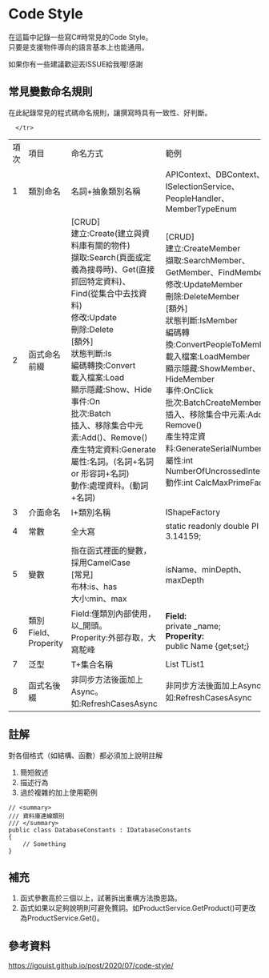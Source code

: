 # Code Style
在這篇中記錄一些寫C#時常見的Code Style。  
只要是支援物件導向的語言基本上也能通用。

如果你有一些建議歡迎丟ISSUE給我喔!感謝

## 常見變數命名規則
在此紀錄常見的程式碼命名規則，讓撰寫時具有一致性、好判斷。

<table>
  <tr>
    <td>項次</td>
    <td>項目</td>
    <td>命名方式</td>
    <td>範例</td>
  </tr>
  <tr>
    <td>1</td>
    <td>類別命名</td>
    <td>名詞+抽象類別名稱</td>
    <td>APIContext、DBContext、ISelectionService、PeopleHandler、MemberTypeEnum</td>
   </tr>
     <tr>
    <td>2</td>
    <td>函式命名前綴</td>
    <td>
      [CRUD]<br>
      建立:Create(建立與資料庫有關的物件)<br>
      擷取:Search(頁面或定義為搜尋時)、Get(直接抓回特定資料)、Find(從集合中去找資料)<br>
      修改:Update<br>
      刪除:Delete<br>
      [額外]<br>
      狀態判斷:Is<br>
      編碼轉換:Convert<br>
      載入檔案:Load<br>
      顯示隱藏:Show、Hide<br>
      事件:On<br>
      批次:Batch<br>
      插入、移除集合中元素:Add()、Remove()<br>
      產生特定資料:Generate<br>
      屬性:名詞。(名詞+名詞 or 形容詞+名詞)<br>
      動作:處理資料。(動詞+名詞)<br>
     </td>
     <td>
      [CRUD]<br>
      建立:CreateMember<br>
      擷取:SearchMember、GetMember、FindMember<br>
      修改:UpdateMember<br>
      刪除:DeleteMember<br>
      [額外]<br>
      狀態判斷:IsMember<br>
      編碼轉換:ConvertPeopleToMember<br>
      載入檔案:LoadMember<br>
      顯示隱藏:ShowMember、HideMember<br>
      事件:OnClick<br>
      批次:BatchCreateMember<br>
      插入、移除集合中元素:Add()、Remove()<br>
      產生特定資料:GenerateSerialNumber<br>
      屬性:int NumberOfUncrossedIntegers()<br>
      動作:int CalcMaxPrimeFactor()<br>
   </td>
   </tr>
   <tr>
    <td>3</td>
    <td>介面命名</td>
    <td>I+類別名稱</td>
    <td>IShapeFactory</td>
   </tr>
   <tr>
    <td>4</td>
    <td>常數</td>
    <td>全大寫</td>
    <td>static readonly double PI = 3.14159;</td>
   </tr>
  <tr>
    <td>5</td>
    <td>
      變數
    </td>
    <td>
      指在函式裡面的變數，採用CamelCase<br>
      [常見]<br>
      布林:is、has<br>
      大小:min、max<br></td>
    <td>
      isName、minDepth、maxDepth
    </td>
   </tr>
  <tr>
    <td>6</td>
    <td>
      類別Field、Properity
    </td>
    <td>
      Field:僅類別內部使用，以_開頭。<br>
      Properity:外部存取，大寫駝峰<br>
    <td>
      <b>Field:</b><br>
      private _name;<br>
      <b>Properity:</b><br>
      public Name {get;set;}<br>
    </td>
   </tr>
   <tr>
    <td>7</td>
    <td>
      泛型
    </td>
    <td>
      T+集合名稱
     </td>
     <td>
      List<T> TList1
    </td>
   </tr>
    <tr>
      <td>8</td>
    <td>
      函式名後綴
    </td>
    <td>
        非同步方法後面加上Async。
      如:RefreshCasesAsync
     </td>
     <td>
        非同步方法後面加上Async。
      如:RefreshCasesAsync
      </td>
      
      </tr>
</table>

## 註解
對各個格式（如結構、函數）都必須加上說明註解  
1. 簡短敘述
2. 描述行為
3. 過於複雜的加上使用範例
```
// <summary>
/// 資料庫連線類別
/// </summary>
public class DatabaseConstants : IDatabaseConstants
{
    // Something
}
```
## 補充
1. 函式參數高於三個以上，試著拆出重構方法換思路。  
2. 函式如果以足夠說明則可避免贅詞。如ProductService.GetProduct()可更改為ProductService.Get()。  

## 參考資料
https://igouist.github.io/post/2020/07/code-style/
